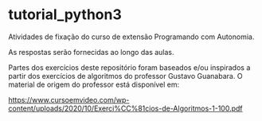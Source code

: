 # tutorial_python3
Atividades de fixação do curso de extensão Programando com Autonomia.

As respostas serão fornecidas ao longo das aulas.

Partes dos exercícios deste repositório foram baseados e/ou inspirados a partir dos exercícios de algoritmos do professor Gustavo Guanabara. O material de origem do professor está disponível em:

https://www.cursoemvideo.com/wp-content/uploads/2020/10/Exerci%CC%81cios-de-Algoritmos-1-100.pdf 

